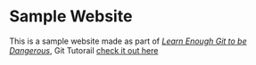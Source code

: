 # Sample Website

This is a sample website made as part of [*Learn Enough Git to be Dangerous*](http://learnenough.com/git-tutorial), Git Tutorail [check it out here](http://learnenough.com/git-tutorial)